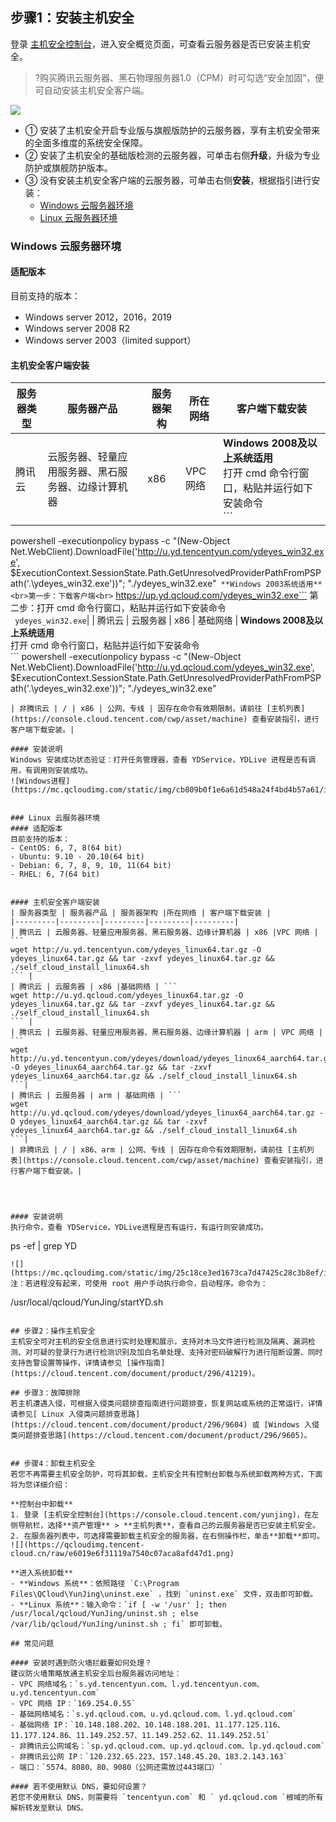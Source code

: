 ## 步骤1：安装主机安全

登录 [主机安全控制台](https://console.cloud.tencent.com/yunjing)，进入安全概览页面，可查看云服务器是否已安装主机安全。
>?购买腾讯云服务器、黑石物理服务器1.0（CPM）时可勾选“安全加固”，便可自动安装主机安全客户端。
>
![](https://qcloudimg.tencent-cloud.cn/raw/c0b7f554b1759d86bfe39b9902bd7e87.png)
- ① 安装了主机安全开启专业版与旗舰版防护的云服务器，享有主机安全带来的全面多维度的系统安全保障。
- ② 安装了主机安全的基础版检测的云服务器，可单击右侧**升级**，升级为专业防护或旗舰防护版本。
- ③ 没有安装主机安全客户端的云服务器，可单击右侧**安装**，根据指引进行安装：
   - [Windows 云服务器环境](#windows-.E4.BA.91.E6.9C.8D.E5.8A.A1.E5.99.A8.E7.8E.AF.E5.A2.83)
   - [Linux 云服务器环境](#linux-.E4.BA.91.E6.9C.8D.E5.8A.A1.E5.99.A8.E7.8E.AF.E5.A2.83)


### Windows 云服务器环境
#### 适配版本
目前支持的版本：
- Windows server 2012，2016，2019
- Windows server 2008 R2
- Windows server 2003（limited support）


#### 主机安全客户端安装

| 服务器类型 | 服务器产品 | 服务器架构 |所在网络 | 客户端下载安装 |
|---------|---------|---------|---------|---------|
| 腾讯云 | 云服务器、轻量应用服务器、黑石服务器、边缘计算机器 | x86 | VPC 网络 | **Windows 2008及以上系统适用**<br>打开 cmd 命令行窗口，粘贴并运行如下安装命令<br>```
powershell -executionpolicy bypass -c "(New-Object Net.WebClient).DownloadFile('http://u.yd.tencentyun.com/ydeyes_win32.exe', $ExecutionContext.SessionState.Path.GetUnresolvedProviderPathFromPSPath('.\ydeyes_win32.exe'))"; "./ydeyes_win32.exe"``` **Windows 2003系统适用**<br>第一步：下载客户端<br>```
https://up.yd.qcloud.com/ydeyes_win32.exe``` 第二步：打开 cmd 命令行窗口，粘贴并运行如下安装命令<br>```
ydeyes_win32.exe```|
| 腾讯云 | 云服务器 | x86 | 基础网络 | **Windows 2008及以上系统适用**<br>打开 cmd 命令行窗口，粘贴并运行如下安装命令<br>```
powershell -executionpolicy bypass -c "(New-Object Net.WebClient).DownloadFile('http://u.yd.qcloud.com/ydeyes_win32.exe', $ExecutionContext.SessionState.Path.GetUnresolvedProviderPathFromPSPath('.\ydeyes_win32.exe'))"; "./ydeyes_win32.exe"
```**Windows 2003系统适用**（同 VPC 网络）|
| 非腾讯云 | / | x86 | 公网、专线 | 因存在命令有效期限制，请前往 [主机列表](https://console.cloud.tencent.com/cwp/asset/machine) 查看安装指引，进行客户端下载安装。|

#### 安装说明
Windows 安装成功状态验证：打开任务管理器，查看 YDService，YDLive 进程是否有调用，有调用则安装成功。
![Windows进程](https://mc.qcloudimg.com/static/img/cb809b0f1e6a61d548a24f4bd4b57a61/image.jpg)


### Linux 云服务器环境
#### 适配版本
目前支持的版本：
- CentOS: 6, 7, 8(64 bit)
- Ubuntu: 9.10 - 20.10(64 bit)
- Debian: 6, 7, 8, 9, 10, 11(64 bit)
- RHEL: 6, 7(64 bit)


#### 主机安全客户端安装
| 服务器类型 | 服务器产品 | 服务器架构 |所在网络 | 客户端下载安装 |
|---------|---------|---------|---------|---------|
| 腾讯云 | 云服务器、轻量应用服务器、黑石服务器、边缘计算机器 | x86 |VPC 网络 | ```
wget http://u.yd.tencentyun.com/ydeyes_linux64.tar.gz -O ydeyes_linux64.tar.gz && tar -zxvf ydeyes_linux64.tar.gz && ./self_cloud_install_linux64.sh
``` |
| 腾讯云 | 云服务器 | x86 |基础网络 | ```
wget http://u.yd.qcloud.com/ydeyes_linux64.tar.gz -O ydeyes_linux64.tar.gz && tar -zxvf ydeyes_linux64.tar.gz && ./self_cloud_install_linux64.sh
``` |
| 腾讯云 | 云服务器、轻量应用服务器、黑石服务器、边缘计算机器 | arm | VPC 网络 | ```
wget http://u.yd.tencentyun.com/ydeyes/download/ydeyes_linux64_aarch64.tar.gz -O ydeyes_linux64_aarch64.tar.gz && tar -zxvf ydeyes_linux64_aarch64.tar.gz && ./self_cloud_install_linux64.sh
```|
| 腾讯云 | 云服务器 | arm | 基础网络 | ```
wget http://u.yd.qcloud.com/ydeyes/download/ydeyes_linux64_aarch64.tar.gz -O ydeyes_linux64_aarch64.tar.gz && tar -zxvf ydeyes_linux64_aarch64.tar.gz && ./self_cloud_install_linux64.sh
```|
| 非腾讯云 | / | x86、arm | 公网、专线 | 因存在命令有效期限制，请前往 [主机列表](https://console.cloud.tencent.com/cwp/asset/machine) 查看安装指引，进行客户端下载安装。|




#### 安装说明
执行命令，查看 YDService，YDLive进程是否有运行，有运行则安装成功。
```
ps -ef | grep YD
```
![](https://mc.qcloudimg.com/static/img/25c18ce3ed1673ca7d47425c28c3b8ef/image.png)
注：若进程没有起来，可使用 root 用户手动执行命令，启动程序。命令为：
```
/usr/local/qcloud/YunJing/startYD.sh
```

## 步骤2：操作主机安全
主机安全可对主机的安全信息进行实时处理和展示，支持对木马文件进行检测及隔离、漏洞检测、对可疑的登录行为进行检测识别及加白名单处理、支持对密码破解行为进行阻断设置、同时支持告警设置等操作，详情请参见 [操作指南](https://cloud.tencent.com/document/product/296/41219)。

## 步骤3：故障排除
若主机遭遇入侵，可根据入侵类问题排查指南进行问题排查，恢复网站或系统的正常运行，详情请参见[ Linux 入侵类问题排查思路](https://cloud.tencent.com/document/product/296/9604) 或 [Windows 入侵类问题排查思路](https://cloud.tencent.com/document/product/296/9605)。


## 步骤4：卸载主机安全
若您不再需要主机安全防护，可将其卸载，主机安全共有控制台卸载与系统卸载两种方式，下面将为您详细介绍：

**控制台中卸载**
1. 登录 [主机安全控制台](https://console.cloud.tencent.com/yunjing)，在左侧导航栏，选择**资产管理** > **主机列表**，查看自己的云服务器是否已安装主机安全。
2. 在服务器列表中，可选择需要卸载主机安全的服务器，在右侧操作栏，单击**卸载**即可。
![](https://qcloudimg.tencent-cloud.cn/raw/e6019e6f31119a7540c07aca8afd47d1.png)

**进入系统卸载**
- **Windows 系统**：依照路径 `C:\Program Files\QCloud\YunJing\uninst.exe` ，找到 `uninst.exe` 文件，双击即可卸载。
- **Linux 系统**：输入命令：`if [ -w '/usr' ]; then /usr/local/qcloud/YunJing/uninst.sh ; else /var/lib/qcloud/YunJing/uninst.sh ; fi` 即可卸载。

## 常见问题

#### 安装时遇到防火墙拦截要如何处理？
建议防火墙策略放通主机安全后台服务器访问地址：
- VPC 网络域名：`s.yd.tencentyun.com、l.yd.tencentyun.com、u.yd.tencentyun.com`
- VPC 网络 IP：`169.254.0.55`
- 基础网络域名：`s.yd.qcloud.com、u.yd.qcloud.com、l.yd.qcloud.com`
- 基础网络 IP：`10.148.188.202、10.148.188.201、11.177.125.116、11.177.124.86、11.149.252.57、11.149.252.62、11.149.252.51`
- 非腾讯云公网域名：`sp.yd.qcloud.com、up.yd.qcloud.com、lp.yd.qcloud.com`
- 非腾讯云公网 IP：`120.232.65.223、157.148.45.20、183.2.143.163`
- 端口：`5574、8080、80、9080（公网还需放过443端口）`

#### 若不使用默认 DNS，要如何设置？
若您不使用默认 DNS，则需要将 `tencentyun.com` 和 ` yd.qcloud.com `根域的所有解析转发至默认 DNS。
